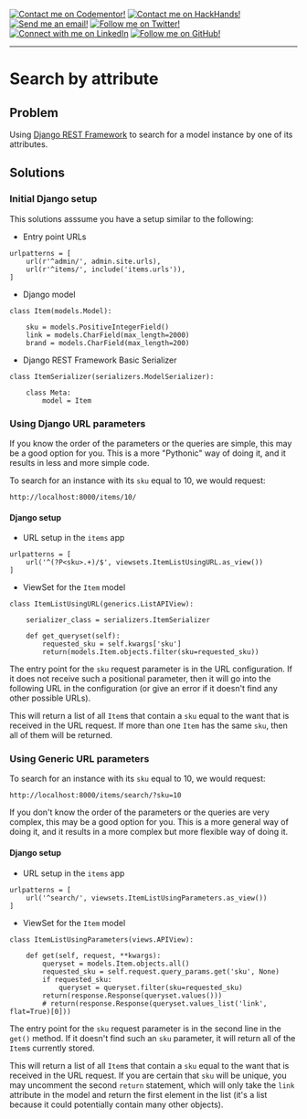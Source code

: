 [![Contact me on Codementor!](https://cdn.codementor.io/badges/i_am_a_codementor_dark.svg)](http://links.datata.mx/omar-trejo-codementor)
[![Contact me on HackHands!](https://s31.postimg.org/blm5vo1ob/hackhands.png)](http://links.datata.mx/omar-trejo-hackhands)
[![Send me an email!](https://s31.postimg.org/hqyfsb9ob/email.png)](mailto:otrenav@gmail.com)
[![Follow me on Twitter!](https://s31.postimg.org/ghtgyp157/twitter.png)](http://links.datata.mx/omar-trejo-twitter)
[![Connect with me on LinkedIn](https://s32.postimg.org/nwk9of3qd/linkedin.png)](http://links.datata.mx/omar-trejo-linkedin)
[![Follow me on GitHub!](https://s31.postimg.org/pmn681ezv/github.png)](http://links.datata.mx/omar-trejo-github)

---

# Search by attribute

## Problem

Using [Django REST Framework](http://www.django-rest-framework.org/) to search for a model instance by one of its attributes.

## Solutions

### Initial Django setup

This solutions asssume you have a setup similar to the following:

- Entry point URLs

```
urlpatterns = [
    url(r'^admin/', admin.site.urls),
    url(r'^items/', include('items.urls')),
]
```

- Django model

```
class Item(models.Model):

    sku = models.PositiveIntegerField()
    link = models.CharField(max_length=2000)
    brand = models.CharField(max_length=200)
```

- Django REST Framework Basic Serializer

```
class ItemSerializer(serializers.ModelSerializer):

    class Meta:
        model = Item
```

### Using Django URL parameters

If you know the order of the parameters or the queries are simple, this may be a good option for you. This is a more "Pythonic" way of doing it, and it results in less and more simple code.

To search for an instance with its `sku` equal to 10, we would request:

```
http://localhost:8000/items/10/
```

#### Django setup

- URL setup in the `items` app

```
urlpatterns = [
    url('^(?P<sku>.+)/$', viewsets.ItemListUsingURL.as_view())
]
```

- ViewSet for the `Item` model

```
class ItemListUsingURL(generics.ListAPIView):

    serializer_class = serializers.ItemSerializer

    def get_queryset(self):
        requested_sku = self.kwargs['sku']
        return(models.Item.objects.filter(sku=requested_sku))
```

The entry point for the `sku` request parameter is in the URL configuration. If it does not receive such a positional parameter, then it will go into the following URL in the configuration (or give an error if it doesn't find any other possible URLs).

This will return a list of all `Item`s that contain a `sku` equal to the want that is received in the URL request. If more than one `Item` has the same `sku`, then all of them will be returned.

### Using Generic URL parameters

To search for an instance with its `sku` equal to 10, we would request:

```
http://localhost:8000/items/search/?sku=10
```

If you don't know the order of the parameters or the queries are very complex, this may be a good option for you. This is a more general way of doing it, and it results in a more complex but more flexible way of doing it.

#### Django setup

- URL setup in the `items` app

```
urlpatterns = [
    url('^search/', viewsets.ItemListUsingParameters.as_view())
]
```

- ViewSet for the `Item` model

```
class ItemListUsingParameters(views.APIView):

    def get(self, request, **kwargs):
        queryset = models.Item.objects.all()
        requested_sku = self.request.query_params.get('sku', None)
        if requested_sku:
            queryset = queryset.filter(sku=requested_sku)
        return(response.Response(queryset.values()))
        # return(response.Response(queryset.values_list('link', flat=True)[0]))
```

The entry point for the `sku` request parameter is in the second line in the `get()` method. If it doesn't find such an `sku` parameter, it will return all of the `Item`s currently stored.

This will return a list of all `Item`s that contain a `sku` equal to the want that is received in the URL request. If you are certain that `sku` will be unique, you may uncomment the second `return` statement, which will only take the `link` attribute in the model and return the first element in the list (it's a list because it could potentially contain many other objects).
